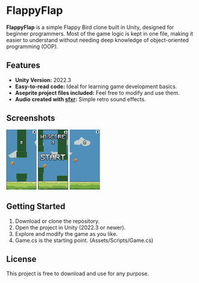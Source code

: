 # FlappyFlap

**FlappyFlap** is a simple Flappy Bird clone built in Unity, designed for beginner programmers. Most of the game logic is kept in one file, making it easier to understand without needing deep knowledge of object-oriented programming (OOP).

## Features
- **Unity Version:** 2022.3
- **Easy-to-read code:** Ideal for learning game development basics.
- **Aseprite project files included:** Feel free to modify and use them.
- **Audio created with [sfxr](https://sfxr.me/):** Simple retro sound effects.

## Screenshots
<img src="Assets/Screenshots/shot1.png" alt="Screenshot 1" width="80"/>
<img src="Assets/Screenshots/shot2.png" alt="Screenshot 2" width="80"/>
<img src="Assets/Screenshots/shot3.png" alt="Screenshot 3" width="80"/>

## Getting Started
1. Download or clone the repository.
2. Open the project in Unity (2022.3 or newer).
3. Explore and modify the game as you like.
4. Game.cs is the starting point. (Assets/Scripts/Game.cs)

## License
This project is free to download and use for any purpose.
